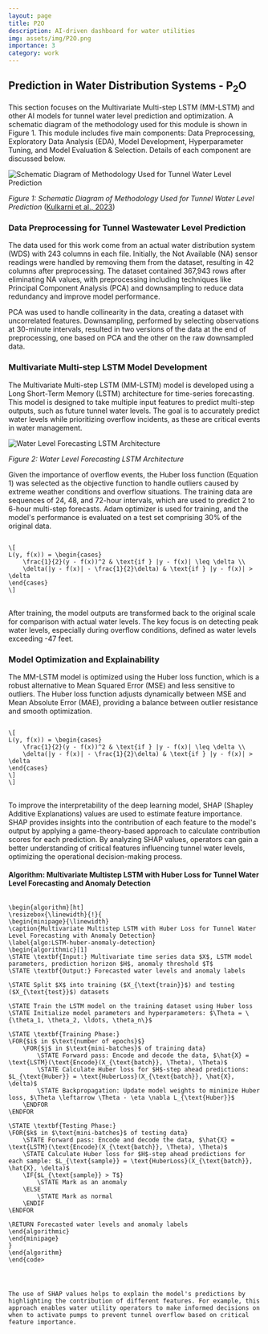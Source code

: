 ```yaml
---
layout: page
title: P2O
description: AI-driven dashboard for water utilities
img: assets/img/P2O.png
importance: 3
category: work
---
```


<h2>Prediction in Water Distribution Systems - P<sub>2</sub>O</h2>

<p>This section focuses on the Multivariate Multi-step LSTM (MM-LSTM) and other AI models for tunnel water level prediction and optimization. A schematic diagram of the methodology used for this module is shown in Figure 1. This module includes five main components: Data Preprocessing, Exploratory Data Analysis (EDA), Model Development, Hyperparameter Tuning, and Model Evaluation & Selection. Details of each component are discussed below.</p>

<div class="row">
    <div class="col-sm-12">
        <img src="Figures/Figure_3.pdf" alt="Schematic Diagram of Methodology Used for Tunnel Water Level Prediction" class="img-fluid rounded z-depth-1">
        <div class="caption">
            <p><em>Figure 1: Schematic Diagram of Methodology Used for Tunnel Water Level Prediction</em> (<a href="https://doi.org/10.1016/j.compenvurbsys.2023">Kulkarni et al., 2023</a>)</p>
        </div>
    </div>
</div>

<h3>Data Preprocessing for Tunnel Wastewater Level Prediction</h3>

<p>The data used for this work come from an actual water distribution system (WDS) with 243 columns in each file. Initially, the Not Available (NA) sensor readings were handled by removing them from the dataset, resulting in 42 columns after preprocessing. The dataset contained 367,943 rows after eliminating NA values, with preprocessing including techniques like Principal Component Analysis (PCA) and downsampling to reduce data redundancy and improve model performance.</p>

<p>PCA was used to handle collinearity in the data, creating a dataset with uncorrelated features. Downsampling, performed by selecting observations at 30-minute intervals, resulted in two versions of the data at the end of preprocessing, one based on PCA and the other on the raw downsampled data.</p>

<h3>Multivariate Multi-step LSTM Model Development</h3>

<p>The Multivariate Multi-step LSTM (MM-LSTM) model is developed using a Long Short-Term Memory (LSTM) architecture for time-series forecasting. This model is designed to take multiple input features to predict multi-step outputs, such as future tunnel water levels. The goal is to accurately predict water levels while prioritizing overflow incidents, as these are critical events in water management.</p>

<div class="row">
    <div class="col-sm-12">
        <img src="Figures/MM-LSTM.png" alt="Water Level Forecasting LSTM Architecture" class="img-fluid rounded z-depth-1">
        <div class="caption">
            <p><em>Figure 2: Water Level Forecasting LSTM Architecture</em></p>
        </div>
    </div>
</div>

<p>Given the importance of overflow events, the Huber loss function (Equation 1) was selected as the objective function to handle outliers caused by extreme weather conditions and overflow situations. The training data are sequences of 24, 48, and 72-hour intervals, which are used to predict 2 to 6-hour multi-step forecasts. Adam optimizer is used for training, and the model's performance is evaluated on a test set comprising 30% of the original data.</p>

<pre>
<code>
\[
L(y, f(x)) = \begin{cases}
    \frac{1}{2}(y - f(x))^2 & \text{if } |y - f(x)| \leq \delta \\
    \delta(|y - f(x)| - \frac{1}{2}\delta) & \text{if } |y - f(x)| > \delta
\end{cases}
\]
</code>
</pre>

<p>After training, the model outputs are transformed back to the original scale for comparison with actual water levels. The key focus is on detecting peak water levels, especially during overflow conditions, defined as water levels exceeding -47 feet.</p>

<h3>Model Optimization and Explainability</h3>

<p>The MM-LSTM model is optimized using the Huber loss function, which is a robust alternative to Mean Squared Error (MSE) and less sensitive to outliers. The Huber loss function adjusts dynamically between MSE and Mean Absolute Error (MAE), providing a balance between outlier resistance and smooth optimization.</p>

<pre>
<code>
\[
L(y, f(x)) = \begin{cases}
    \frac{1}{2}(y - f(x))^2 & \text{if } |y - f(x)| \leq \delta \\
    \delta(|y - f(x)| - \frac{1}{2}\delta) & \text{if } |y - f(x)| > \delta
\end{cases}
\]
\]
</code>
</pre>

<p>To improve the interpretability of the deep learning model, SHAP (Shapley Additive Explanations) values are used to estimate feature importance. SHAP provides insights into the contribution of each feature to the model's output by applying a game-theory-based approach to calculate contribution scores for each prediction. By analyzing SHAP values, operators can gain a better understanding of critical features influencing tunnel water levels, optimizing the operational decision-making process.</p>

<h4>Algorithm: Multivariate Multistep LSTM with Huber Loss for Tunnel Water Level Forecasting and Anomaly Detection</h4>

<pre>
<code>
\begin{algorithm}[ht]
\resizebox{\linewidth}{!}{
\begin{minipage}{\linewidth}
\caption{Multivariate Multistep LSTM with Huber Loss for Tunnel Water Level Forecasting with Anomaly Detection}
\label{algo:LSTM-huber-anomaly-detection}
\begin{algorithmic}[1]
\STATE \textbf{Input:} Multivariate time series data $X$, LSTM model parameters, prediction horizon $H$, anomaly threshold $T$
\STATE \textbf{Output:} Forecasted water levels and anomaly labels

\STATE Split $X$ into training ($X_{\text{train}}$) and testing ($X_{\text{test}}$) datasets

\STATE Train the LSTM model on the training dataset using Huber loss
\STATE Initialize model parameters and hyperparameters: $\Theta = \{\theta_1, \theta_2, \ldots, \theta_n\}$

\STATE \textbf{Training Phase:}
\FOR{$i$ in $\text{number of epochs}$}
    \FOR{$j$ in $\text{mini-batches}$ of training data}
        \STATE Forward pass: Encode and decode the data, $\hat{X} = \text{LSTM}(\text{Encode}(X_{\text{batch}}, \Theta), \Theta)$
        \STATE Calculate Huber loss for $H$-step ahead predictions: $L_{\text{Huber}} = \text{HuberLoss}(X_{\text{batch}}, \hat{X}, \delta)$
        \STATE Backpropagation: Update model weights to minimize Huber loss, $\Theta \leftarrow \Theta - \eta \nabla L_{\text{Huber}}$
    \ENDFOR
\ENDFOR

\STATE \textbf{Testing Phase:}
\FOR{$k$ in $\text{mini-batches}$ of testing data}
    \STATE Forward pass: Encode and decode the data, $\hat{X} = \text{LSTM}(\text{Encode}(X_{\text{batch}}, \Theta), \Theta)$
    \STATE Calculate Huber loss for $H$-step ahead predictions for each sample: $L_{\text{sample}} = \text{HuberLoss}(X_{\text{batch}}, \hat{X}, \delta)$
    \IF{$L_{\text{sample}} > T$}
        \STATE Mark as an anomaly
    \ELSE
        \STATE Mark as normal
    \ENDIF
\ENDFOR

\RETURN Forecasted water levels and anomaly labels
\end{algorithmic}
\end{minipage}
}
\end{algorithm}
\end{code>
</pre>

<p>The use of SHAP values helps to explain the model's predictions by highlighting the contribution of different features. For example, this approach enables water utility operators to make informed decisions on when to activate pumps to prevent tunnel overflow based on critical feature importance.</p>
